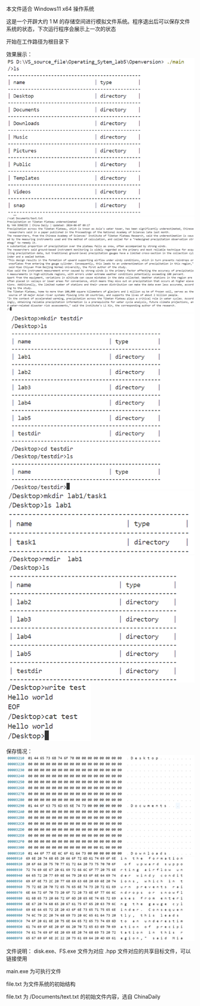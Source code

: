 本文件适合 Windows11 x64 操作系统

这是一个开辟大约 1 M 的存储空间进行模拟文件系统。程序退出后可以保存文件系统的状态，下次运行程序会展示上一次的状态

开始在工作路径为根目录下

效果展示：
![alt text](image.png)
![alt text](image-1.png)
![alt text](image-2.png)
![alt text](image-3.png)
![alt text](image-4.png)
![alt text](image-5.png)

保存情况：
![alt text](image-6.png)
![alt text](image-7.png)

文件说明：
disk.exe、FS.exe 文件为对应 .hpp 文件对应的共享目标文件，可以链接使用

main.exe 为可执行文件

file.txt 为文件系统的初始结构

file.txt 为 /Documents/text.txt 的初始文件内容，选自 ChinaDaily